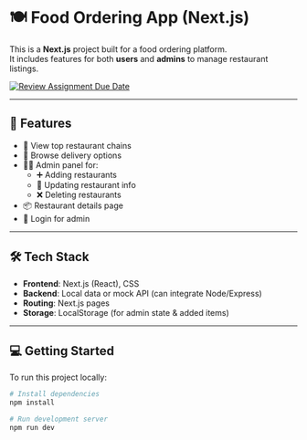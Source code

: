 # 🍽️ Food Ordering App (Next.js)

This is a **Next.js** project built for a food ordering platform.  
It includes features for both **users** and **admins** to manage restaurant listings.

[![Review Assignment Due Date](https://classroom.github.com/assets/deadline-readme-button-22041afd0340ce965d47ae6ef1cefeee28c7c493a6346c4f15d667ab976d596c.svg)](https://classroom.github.com/a/r0HTDxqH)

---

## 🚀 Features

- 🍕 View top restaurant chains
- 🛵 Browse delivery options
- 🧑‍💼 Admin panel for:
  - ➕ Adding restaurants
  - 📝 Updating restaurant info
  - ❌ Deleting restaurants
- 📦 Restaurant details page
- 🔐 Login for admin

---

## 🛠️ Tech Stack

- **Frontend**: Next.js (React), CSS
- **Backend**: Local data or mock API (can integrate Node/Express)
- **Routing**: Next.js pages
- **Storage**: LocalStorage (for admin state & added items)

---

## 💻 Getting Started

To run this project locally:

```bash
# Install dependencies
npm install

# Run development server
npm run dev
